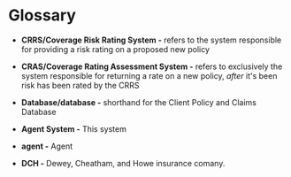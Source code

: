 # Glossary

* **CRRS/Coverage Risk Rating System -** refers to the system responsible for providing a risk rating on a proposed new policy

* **CRAS/Coverage Rating Assessment System -** refers to exclusively the system responsible for returning a rate on a new policy, *after* it's been risk has been rated by the CRRS

* **Database/database -** shorthand for the Client Policy and Claims Database

* **Agent System -** This system

* **agent -** Agent

* **DCH -** Dewey, Cheatham, and Howe insurance comany.